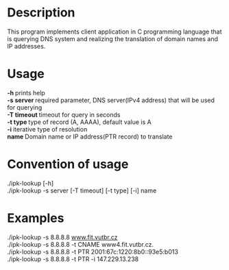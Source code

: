 # Description
This program implements client application in C programming language that is querying DNS system and realizing the translation of domain names and IP addresses.

# Usage
<strong> -h </strong> prints help <br>
<strong> -s server </strong> required parameter, DNS server(IPv4 address) that will be used for querying <br>
<strong> -T timeout </strong> timeout for query in seconds <br>
<strong> -t type </strong> type of record (A, AAAA), default value is A <br>
<strong> -i </strong> iterative type of resolution<br>
<strong> name </strong> Domain name or IP address(PTR record) to translate 
# Convention of usage
./ipk-lookup [-h] <br>
./ipk-lookup -s server [-T timeout] [-t type] [-i] name <br>
# Examples
  ./ipk-lookup -s 8.8.8.8 www.fit.vutbr.cz <br>
  ./ipk-lookup -s 8.8.8.8 -t CNAME www4.fit.vutbr.cz. <br>
  ./ipk-lookup -s 8.8.8.8 -t PTR 2001:67c:1220:8b0::93e5:b013 <br>
  ./ipk-lookup -s 8.8.8.8 -t PTR -i 147.229.13.238 <br>
